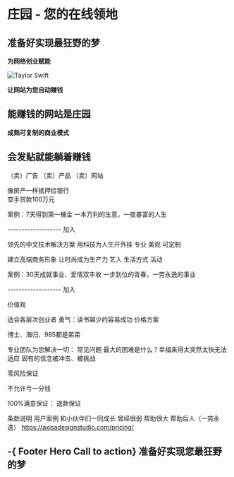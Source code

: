 # 庄园 - 您的在线领地

## 准备好实现最狂野的梦
**为网络创业赋能**

![Taylor Swift](/_media/taylor-swift-wildest-dream.jpg ':size=300x300')

**让网站为您自动赚钱**
## 能赚钱的网站是庄园

**成熟可复制的商业模式**
## 会发贴就能躺着赚钱
（卖）广告
（卖）产品
（卖）网站


像房产一样抵押给银行	
空手贷款100万元
	
案例：7天得到第一桶金
一本万利的生意，一夜暴富的人生

------------------- 加入


领先的中文技术解决方案
用科技为人生开外挂
专业
美观
可定制

建立高端商务形象
让时尚成为生产力
艺人
生活方式
活动

案例：30天成就事业、爱情双丰收
一步到位的青春，一劳永逸的事业


------------------- 加入


价值观


适合各层次创业者
勇气：读书越少约容易成功
价格方案


博士、海归、985都是弟弟

专业团队为您解决一切：
常见问题
最大的困难是什么？幸福来得太突然太快无法适应
固有的信念被冲击、被挑战


零风险保证

不允许亏一分钱

100%满意保证： 
退款保证


条款说明
用户案例
和小伙伴们一同成长
曾经很弱
帮助很大
帮助后人（一劳永逸）
https://axisadesignstudio.com/pricing/

-{ Footer Hero Call to action}
准备好实现您最狂野的梦
------------------ 



